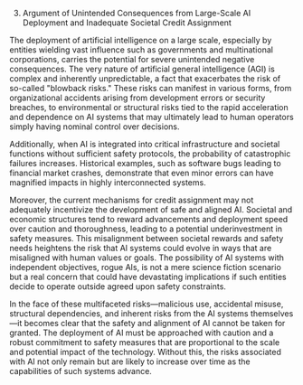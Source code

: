 3. Argument of Unintended Consequences from Large-Scale AI Deployment and Inadequate Societal Credit Assignment

The deployment of artificial intelligence on a large scale, especially by entities wielding vast influence such as governments and multinational corporations, carries the potential for severe unintended negative consequences. The very nature of artificial general intelligence (AGI) is complex and inherently unpredictable, a fact that exacerbates the risk of so-called "blowback risks." These risks can manifest in various forms, from organizational accidents arising from development errors or security breaches, to environmental or structural risks tied to the rapid acceleration and dependence on AI systems that may ultimately lead to human operators simply having nominal control over decisions. 

Additionally, when AI is integrated into critical infrastructure and societal functions without sufficient safety protocols, the probability of catastrophic failures increases. Historical examples, such as software bugs leading to financial market crashes, demonstrate that even minor errors can have magnified impacts in highly interconnected systems. 

Moreover, the current mechanisms for credit assignment may not adequately incentivize the development of safe and aligned AI. Societal and economic structures tend to reward advancements and deployment speed over caution and thoroughness, leading to a potential underinvestment in safety measures. This misalignment between societal rewards and safety needs heightens the risk that AI systems could evolve in ways that are misaligned with human values or goals. The possibility of AI systems with independent objectives, rogue AIs, is not a mere science fiction scenario but a real concern that could have devastating implications if such entities decide to operate outside agreed upon safety constraints. 

In the face of these multifaceted risks—malicious use, accidental misuse, structural dependencies, and inherent risks from the AI systems themselves—it becomes clear that the safety and alignment of AI cannot be taken for granted. The deployment of AI must be approached with caution and a robust commitment to safety measures that are proportional to the scale and potential impact of the technology. Without this, the risks associated with AI not only remain but are likely to increase over time as the capabilities of such systems advance.